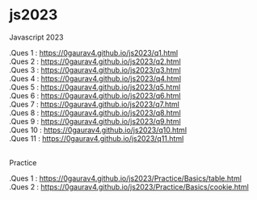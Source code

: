 # js2023
 Javascript 2023

.Ques 1   : https://0gaurav4.github.io/js2023/q1.html   <br>
.Ques 2   : https://0gaurav4.github.io/js2023/q2.html   <br>
.Ques 3   : https://0gaurav4.github.io/js2023/q3.html   <br>
.Ques 4   : https://0gaurav4.github.io/js2023/q4.html   <br>
.Ques 5   : https://0gaurav4.github.io/js2023/q5.html   <br>
.Ques 6   : https://0gaurav4.github.io/js2023/q6.html   <br>
.Ques 7   : https://0gaurav4.github.io/js2023/q7.html   <br>
.Ques 8   : https://0gaurav4.github.io/js2023/q8.html   <br>
.Ques 9   : https://0gaurav4.github.io/js2023/q9.html   <br>
.Ques 10   : https://0gaurav4.github.io/js2023/q10.html <br>
.Ques 11   : https://0gaurav4.github.io/js2023/q11.html <br>
<br>

Practice 

.Ques 1   : https://0gaurav4.github.io/js2023/Practice/Basics/table.html      <br>
.Ques 2   : https://0gaurav4.github.io/js2023/Practice/Basics/cookie.html

